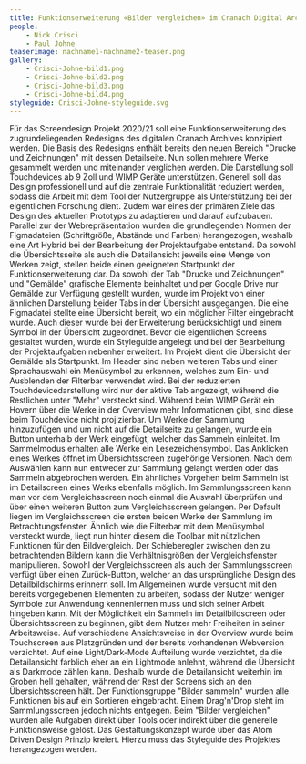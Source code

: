 ```yaml
---
title: Funktionserweiterung «Bilder vergleichen» im Cranach Digital Archive
people:
    - Nick Crisci
    - Paul Johne
teaserimage: nachname1-nachname2-teaser.png
gallery:
    - Crisci-Johne-bild1.png
    - Crisci-Johne-bild2.png
    - Crisci-Johne-bild3.png
    - Crisci-Johne-bild4.png
styleguide: Crisci-Johne-styleguide.svg
---
```


Für das Screendesign Projekt 2020/21 soll eine Funktionserweiterung des zugrundeliegenden Redesigns des digitalen Cranach Archives konzipiert werden. Die Basis des Redesigns enthält bereits den neuen Bereich "Drucke und Zeichnungen" mit dessen Detailseite.
Nun sollen mehrere Werke gesammelt werden und miteinander verglichen werden. Die Darstellung soll Touchdevices ab 9 Zoll und WIMP Geräte unterstützen. Generell soll das Design professionell und auf die zentrale Funktionalität reduziert werden, sodass die Arbeit mit dem Tool der Nutzergruppe als Unterstützung bei der eigentlichen Forschung dient.
Zudem war eines der primären Ziele das Design des aktuellen Prototyps zu adaptieren und darauf aufzubauen. Parallel zur der Webrepräsentation wurden die grundlegenden Normen der Figmadateien (Schriftgröße, Abstände und Farben) herangezogen, weshalb eine Art Hybrid bei der Bearbeitung der Projektaufgabe entstand.
Da sowohl die Übersichtsseite als auch die Detailansicht jeweils eine Menge von Werken zeigt, stellen beide einen geeigneten Startpunkt der Funktionserweiterung dar. Da sowohl der Tab "Drucke und Zeichnungen" und "Gemälde" grafische Elemente beinhaltet und per Google Drive nur Gemälde zur Verfügung gestellt wurden, wurde im Projekt von einer ähnlichen Darstellung beider Tabs in der Übersicht ausgegangen. Die eine Figmadatei stellte eine Übersicht bereit, wo ein möglicher Filter eingebracht wurde. Auch dieser wurde bei der Erweiterung berücksichtigt und einem Symbol in der Übersicht zugeordnet. Bevor die eigentlichen Screens gestaltet wurden, wurde ein Styleguide angelegt und bei der Bearbeitung der Projektaufgaben nebenher erweitert.
Im Projekt dient die Übersicht der Gemälde als Startpunkt. Im Header sind neben weiteren Tabs und einer Sprachauswahl ein Menüsymbol zu erkennen, welches zum Ein- und Ausblenden der Filterbar verwendet wird. Bei der reduzierten Touchdevicedarstellung wird nur der aktive Tab angezeigt, während die Restlichen unter "Mehr" versteckt sind. Während beim WIMP Gerät ein Hovern über die Werke in der Overview mehr Informationen gibt, sind diese beim Touchdevice nicht projizierbar. Um Werke der Sammlung hinzuzufügen und um nicht auf die Detailseite zu gelangen, wurde ein Button unterhalb der Werk eingefügt, welcher das Sammeln einleitet.
Im Sammelmodus erhalten alle Werke ein Lesezeichensymbol. Das Anklicken eines Werkes öffnet im Übersichtsscreen zugehörige Versionen. Nach dem Auswählen kann nun entweder zur Sammlung gelangt werden oder das Sammeln abgebrochen werden. Ein ähnliches Vorgehen beim Sammeln ist im Detailscreen eines Werks ebenfalls möglich. Im Sammlungsscreen kann man vor dem Vergleichsscreen noch einmal die Auswahl überprüfen und über einen weiteren Button zum Vergleichsscreen gelangen. Per Default liegen im Vergleichsscreen die ersten beiden Werke der Sammlung im Betrachtungsfenster. Ähnlich wie die Filterbar mit dem Menüsymbol versteckt wurde, liegt nun hinter diesem die Toolbar mit nützlichen Funktionen für den Bildvergleich. Der Schieberegler zwischen den zu betrachtenden Bildern kann die Verhältnisgrößen der Vergleichsfenster manipulieren. Sowohl der Vergleichsscreen als auch der Sammlungsscreen verfügt über einen Zurück-Button, welcher an das ursprüngliche Design des Detailbildschirms erinnern soll.
Im Allgemeinen wurde versucht mit den bereits vorgegebenen Elementen zu arbeiten, sodass der Nutzer weniger Symbole zur Anwendung kennenlernen muss und sich seiner Arbeit hingeben kann.  Mit der Möglichkeit ein Sammeln im Detailbildscreen oder Übersichtsscreen zu beginnen, gibt dem Nutzer mehr Freiheiten in seiner Arbeitsweise. Auf verschiedene Ansichtsweise in der Overview wurde beim Touchscreen aus Platzgründen und der bereits vorhandenen Webversion verzichtet. Auf eine Light/Dark-Mode Aufteilung wurde verzichtet, da die Detailansicht farblich eher an ein Lightmode anlehnt, während die Übersicht als Darkmode zählen kann. Deshalb wurde die Detailansicht weiterhin im Groben hell gehalten, während der Rest der Screens sich an den Übersichtsscreen hält.
Der Funktionsgruppe "Bilder sammeln" wurden alle Funktionen bis auf ein Sortieren eingebracht. Einem Drag'n'Drop steht im Sammlungsscreen jedoch nichts entgegen. Beim "Bilder vergleichen" wurden alle Aufgaben direkt über Tools oder indirekt über die generelle Funktionsweise gelöst.
Das Gestaltungskonzept wurde über das Atom Driven Design Prinzip kreiert. Hierzu muss das Styleguide des Projektes herangezogen werden.
